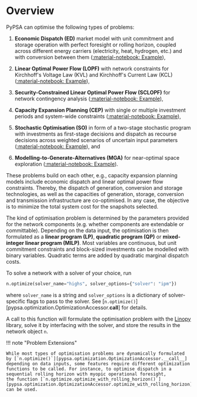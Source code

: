 
# Overview

PyPSA can optimise the following types of problems:

1. **Economic Dispatch (ED)** market model with unit commitment and storage operation with perfect foresight or rolling horizon, coupled across different energy carriers (electricity, heat, hydrogen, etc.) and with conversion between them ([:material-notebook: Example](../../examples/simple-electricity-market-examples.ipynb)),

2. **Linear Optimal Power Flow (LOPF)** with network constraints for Kirchhoff's Voltage Law (KVL) and Kirchhoff's Current Law (KCL) ([:material-notebook: Example](../../examples/scigrid-lopf-then-pf.ipynb)),

3. **Security-Constrained Linear Optimal Power Flow (SCLOPF)** for network contingency analysis ([:material-notebook: Example](../../examples/scigrid-sclopf.ipynb)),

4. **Capacity Expansion Planning (CEP)** with single or multiple investment periods and system-wide constraints ([:material-notebook: Example](../../examples/capacity-expansion-planning-single-node.ipynb)),

5. **Stochastic Optimisation (SO)** in form of a two-stage stochastic program with investments as first-stage decisions and dispatch as recourse decisions across weighted scenarios of uncertain input parameters  ([:material-notebook: Example](../../examples/stochastic-optimization.ipynb)), and

6. **Modelling-to-Generate-Alternatives (MGA)** for near-optimal space exploration ([:material-notebook: Example](../../examples/mga.ipynb)).

These problems build on each other, e.g., capacity expansion planning models include economic dispatch and linear optimal power flow constraints. Thereby, the dispatch of generation, conversion and storage technologies, as well as the capacities of generation, storage, conversion and transmission infrastructure are co-optimised. In any case, the objective is to minimize the total system cost for the snapshots selected.

The kind of optimisation problem is determined by the parameters provided for the network components (e.g. whether components are extendable or committable). Depending on the data input, the optimisation is then formulated as a **linear program (LP)**, **quadratic program (QP)** or **mixed-integer linear program (MILP)**. Most variables are continuous, but unit commitment constraints and block-sized investments can be modelled with binary variables. Quadratic terms are added by quadratic marginal dispatch costs.

To solve a network with a solver of your choice, run

```python
n.optimize(solver_name="highs", solver_options={"solver": "ipm"})
```

where `solver_name` is a string and `solver_options` is a dictionary of solver-specific flags to pass to the solver. See [`n.optimize()`][pypsa.optimization.OptimizationAccessor.__call__] for details.

A call to this function will formulate the optimisation problem with the [Linopy](https://linopy.readthedocs.io) library, solve it by interfacing with the solver, and store the results in the network object `n`.

!!! note "Problem Extensions"

    While most types of optimisation problems are dynamically formulated by [`n.optimize()`][pypsa.optimization.OptimizationAccessor.__call__] depending on data inputs, some features require different optimization functions to be called. For instance, to optimise dispatch in a sequential rolling horizon with myopic operational foresight,
    the function [`n.optimize.optimize_with_rolling_horizon()`][pypsa.optimization.OptimizationAccessor.optimize_with_rolling_horizon] can be used.
